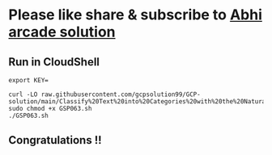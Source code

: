 
# Please like share & subscribe to [Abhi arcade solution](http://www.youtube.com/@Abhi_Arcade_Solution)

## Run in CloudShell

```
export KEY=
```

```
curl -LO raw.githubusercontent.com/gcpsolution99/GCP-solution/main/Classify%20Text%20into%20Categories%20with%20the%20Natural%20Language%20API/GSP063.sh
sudo chmod +x GSP063.sh
./GSP063.sh
```


## Congratulations !!
